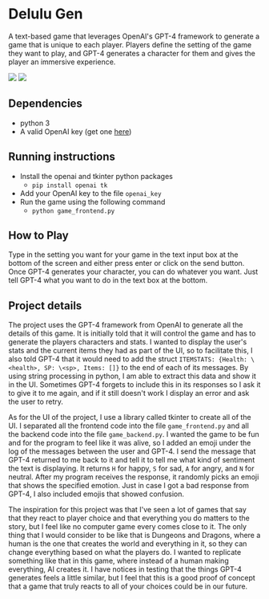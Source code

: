 # Delulu Gen

A text-based game that leverages OpenAI's GPT-4 framework to generate a game that is unique to each player. Players define the setting of the game they want to play, and GPT-4 generates a character for them and gives the player an immersive experience.

![](https://i.imgur.com/jV8drGv.png)
![](https://i.imgur.com/mrHg2ZQ.png)

## Dependencies
* python 3
* A valid OpenAI key (get one [here](https://help.openai.com/en/articles/4936850-where-do-i-find-my-secret-api-key))

## Running instructions
* Install the openai and tkinter python packages
  * `pip install openai tk`
* Add your OpenAI key to the file `openai_key`
* Run the game using the following command
  * `python game_frontend.py`

## How to Play

Type in the setting you want for your game in the text input box at the bottom of the screen and either press enter or click on the send button. Once GPT-4 generates your character, you can do whatever you want. Just tell GPT-4 what you want to do in the text box at the bottom.

## Project details
The project uses the GPT-4 framework from OpenAI to generate all the details of this game. It is initially told that it will control the game and has to generate the players characters and stats. I wanted to display the user's stats and the current items they had as part of the UI, so to facilitate this, I also told GPT-4 that it would need to add the struct `ITEMSTATS: {Health: \<health>, SP: \<sp>, Items: []}` to the end of each of its messages. By using string processing in python, I am able to extract this data and show it in the UI. Sometimes GPT-4 forgets to include this in its responses so I ask it to give it to me again, and if it still doesn't work I display an error and ask the user to retry.

As for the UI of the project, I use a library called tkinter to create all of the UI. I separated all the frontend code into the file `game_frontend.py` and all the backend code into the file `game_backend.py`. I wanted the game to be fun and for the program to feel like it was alive, so I added an emoji under the log of the messages between the user and GPT-4. I send the message that GPT-4 returned to me back to it and tell it to tell me what kind of sentiment the text is displaying. It returns `H` for happy, `S` for sad, `A` for angry, and `N` for neutral. After my program receives the response, it randomly picks an emoji that shows the specified emotion. Just in case I got a bad response from GPT-4, I also included emojis that showed confusion. 

The inspiration for this project was that I've seen a lot of games that say that they react to player choice and that everything you do matters to the story, but I feel like no computer game every comes close to it. The only thing that I would consider to be like that is Dungeons and Dragons, where a human is the one that creates the world and everything in it, so they can change everything based on what the players do. I wanted to replicate something like that in this game, where instead of a human making everything, AI creates it. I have notices in testing that the things GPT-4 generates feels a little similar, but I feel that this is a good proof of concept that a game that truly reacts to all of your choices could be in our future.